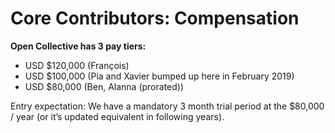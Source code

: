 # Core Contributors: Compensation

**Open Collective has 3 pay tiers:**

* USD $120,000 \(François\)
* USD $100,000 \(Pia and Xavier bumped up here in February 2019\)
* USD $80,000 \(Ben, Alanna \(prorated\)\)

Entry expectation: We have a mandatory 3 month trial period at the $80,000 / year \(or it’s updated equivalent in following years\).

